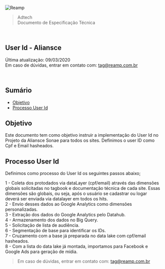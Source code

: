![Reamp](https://github.com/adtechReamp/client/blob/main/logo.png?raw=true)

> Adtech<br />
> Documento de Especificação Técnica

<br />

## User Id - Aliansce 
Última atualização: 09/03/2020 <br />
Em caso de dúvidas, entrar em contato com: [tag@reamp.com.br](tag@reamp.com.br)

<br />

## Sumário

- [Objetivo](#objetivo)
- [Processo User Id](#processo-user-id)

## Objetivo
Este documento tem como objetivo instruir a implementação do User Id no Projeto da Aliansce Sonae para todos os sites. Definimos o user ID como Cpf e Email hasheados.

## Processo User Id

Definimos como processo do User Id os seguintes passos abaixo;


1 - Coleta dos protodados via dataLayer (cpf/email) através das dimensões globais solicitadas no tagbook e documentação técnica de cada site. Essas dimensões são globais, 
ou seja, após o usuário se cadastrar ou logar deverá ser enviada via datalayer em todos os hits.<br />
2 - Envio desses dados ao Google Analytics como dimensões personalizadas.<br />
3 - Extração dos dados do Google Analytics pelo Datahub.<br />
4 - Armazenamento dos dados no Big Query.<br />
5 - Solicitação de lista de audiência.<br />
6 - Segmentação de base para identificar os IDs.<br />
7 - Cruzamento com a base já preparada no data lake com cpf/email hasheados.<br />
8 - Com a lista do data lake já montada, importamos para Facebook e Google Ads para geração de mídia.<br />



> Em caso de dúvidas, entrar em contato com: [tag@reamp.com.br](tag@reamp.com.br)

<br />

<script> document.querySelector('h1').style.display = 'none' </script>
